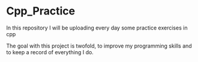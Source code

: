 # Cpp_Practice

In this repository I will be uploading every day some practice exercises in cpp

The goal with this project is twofold, to improve my programming skills and to keep a record of everything I do.